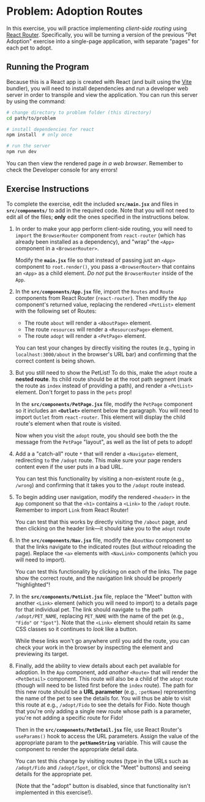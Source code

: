 # Problem: Adoption Routes

In this exercise, you will practice implementing _client-side routing_ using [React Router](https://reacttraining.com/react-router/). Specifically, you will be turning a version of the previous "Pet Adoption" exercise into a single-page application, with separate "pages" for each pet to adopt.

## Running the Program
Because this is a React app is created with React (and built using the [Vite](https://vitejs.dev/) bundler), you will need to install dependencies and run a developer web server in order to transpile and view the application. You can run this server by using the command:

```bash
# change directory to problem folder (this directory)
cd path/to/problem

# install dependencies for react
npm install  # only once

# run the server
npm run dev
```

You can then view the rendered page _in a web browser_. Remember to check the Developer console for any errors!

## Exercise Instructions
To complete the exercise, edit the included **`src/main.jsx`** and files in **`src/components/`** to add in the required code. Note that you will not need to edit all of the files; __only__ edit the ones specified in the instructions below.

1. In order to make your app perform client-side routing, you will need to `import` the `BrowserRouter` component from `react-router` (which has already been installed as a dependency), and "wrap" the `<App>` component in a `<BrowserRouter>`. 

    Modify the **`main.jsx`** file so that instead of passing just an `<App>` component to `root.render()`, you pass a `<BrowserRouter>` that contains an `<App>` as a child element. _Do not_ put the `BrowserRouter` inside of the `App`.

2. In the **`src/components/App.jsx`** file, import the `Routes` and `Route` components from React Router (`react-router`). Then modify the `App` component's returned value, replacing the rendered `<PetList>` element with the following set of Routes:

    - The route `about` will render a `<AboutPage>` element.
    - The route `resources` will render a `<ResourcesPage>` element.
    - The route `adopt` will render a `<PetPage>` element.
    
    You can test your changes by directly visiting the routes (e.g., typing in `localhost:3000/about` in the browser's URL bar) and confirming that the correct content is being shown.

3. But you still need to show the PetList! To do this, make the `adopt` route a **nested route**. Its child route should be at the root path segment (mark the route as `index` instead of providing a path), and render a `<PetList>` element. Don't forget to pass in the `pets` prop!

    In the **`src/components/PetPage.jsx`** file, modify the `PetPage` component so it includes an **`<Outlet>`** element below the paragraph. You will need to import `Outlet` from `react-router`. This element will display the child route's element when that route is visited.

    Now when you visit the `adopt` route, you should see both the the message from the `PetPage` "layout", as well as the list of pets to adopt!

4. Add a a "catch-all" route `*` that will render a `<Navigate>` element, redirecting `to` the `/adopt` route. This make sure your page renders content even if the user puts in a bad URL. 

    You can test this functionality by visiting a non-existent route (e.g., `/wrong`) and confirming that it takes you to the `/adopt` route instead.

5. To begin adding user navigation, modify the rendered `<header>` in the `App` component so that the `<h1>` contains a `<Link>` to the `/adopt` route. Remember to import `Link` from React Router!

    You can test that this works by directly visiting the `/about` page, and then clicking on the header link&mdash;it should take you to the `adopt` route

6. In the **`src/components/Nav.jsx`** file, modify the `AboutNav` component so that the links navigate to the indicated routes (but _without_ reloading the page). Replace the `<a>` elements with `<NavLink>` components (which you will need to import).

    You can test this functionality by clicking on each of the links. The page show the correct route, and the navigation link should be properly "highlighted"!

7. In the **`src/components/PetList.jsx`** file, replace the "Meet" button with another `<Link>` element (which you will need to import) to a details page for that individual pet. The link should navigate `to` the path `/adopt/PET_NAME`, replacing `PET_NAME` with the name of the pet (e.g., `"Fido"` or `"Spot"`). Note that the `<Link>` element should retain its same CSS classes so it continues to _look_ like a button.

    While these links won't go anywhere until you add the route, you can check your work in the browser by inspecting the element and previewing its target.

8. Finally, add the ability to view details about each pet available for adoption. In the `App` component, add _another_ `<Route>` that will render the `<PetDetail>` component. This route will also be a child of the `adopt` route (though will need to be listed first before the `index` route). The path for this new route should be a **URL parameter** (e.g., `:petName`) representing the name of the pet to see the details for. You will thus be able to visit this route at e.g., `/adopt/Fido` to see the details for Fido. Note though that you're only adding a single new route whose path is a parameter, you're not adding a specific route for Fido!

    Then in the **`src/components/PetDetail.jsx`** file, use React Router's `useParams()` hook to access the URL parameters. Assign the value of the appropriate param to the **`petNameString`** variable. This will cause the component to render the appropriate detail data.

    You can test this change by visiting routes (type in the URLs such as `/adopt/Fido` and `/adopt/Spot`, or click the "Meet" buttons) and seeing details for the appropriate pet.

    (Note that the "adopt" button is disabled, since that functionality isn't implemented in this exercise!).
